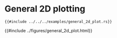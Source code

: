 # General 2D plotting

```rust,ignore
{{#include ../../../examples/general_2d_plot.rs}}
```

{{#include ../figures/general_2d_plot.html}}